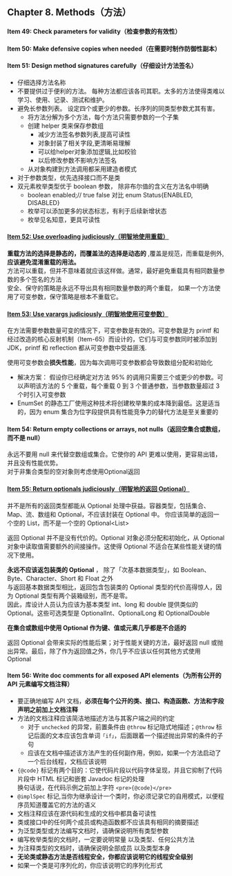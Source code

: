 ## Chapter 8. Methods（方法） 

#### Item 49: Check parameters for validity（检查参数的有效性）


#### Item 50: Make defensive copies when needed（在需要时制作防御性副本）

#### Item 51: Design method signatures carefully（仔细设计方法签名）    
- 仔细选择方法名称
- 不要提供过于便利的方法。 每种方法都应该各司其职。太多的方法使得类难以学习、使用、记录、测试和维护。  
- 避免长参数列表。 设定四个或更少的参数。长序列的同类型参数尤其有害。
  - 将方法分解为多个方法，每个方法只需要参数的一个子集
  - 创建 helper 类来保存参数组
    - 减少方法签名参数列表,提高可读性
    - 对象封装了相关字段,更清晰易理解
    - 可以给helper对象添加逻辑,比如校验
    - 以后修改参数不影响方法签名
  - 从对象构建到方法调用都采用建造者模式  
- 对于参数类型，优先选择接口而不是类    
- 双元素枚举类型优于 boolean 参数， 除非布尔值的含义在方法名中明确 
  - boolean enabled;// true false  对比 enum Status{ENABLED, DISABLED}   
  - 枚举可以添加更多的状态标志，有利于后续新增状态
  - 枚举见名知意，更具可读性

#### [Item 52: Use overloading judiciously（明智地使用重载）](overloading)   
**重载方法的选择是静态的，而覆盖法的选择是动态的** ,覆盖是规范，而重载是例外,**应该避免混淆重载的用法。**   
方法可以重载，但并不意味着就应该这样做。通常，最好避免重载具有相同数量参数的多个签名的方法  
安全、保守的策略是永远不导出具有相同数量参数的两个重载， 如果一个方法使用了可变参数，保守策略是根本不重载它。 

#### [Item 53: Use varargs judiciously（明智地使用可变参数）](varargs/Varargs.java)   
在方法需要参数数量可变的情况下，可变参数是有效的。可变参数是为 printf 和经过改造的核心反射机制（Item-65）而设计的，它们与可变参数同时被添加到 JDK，printf 和 reflection 都从可变参数中受益匪浅.  

使用可变参数会**损失性能**，因为每次调用可变参数都会导致数组分配和初始化   
  - 解决方案： 假设你已经确定对方法 95% 的调用只需要三个或更少的参数。可以声明该方法的 5 个重载，每个重载 0 到 3 个普通参数，当参数数量超过 3 个时引入可变参数   
  - EnumSet 的静态工厂使用这种技术将创建枚举集的成本降到最低。这是适当的，因为 enum 集合为位字段提供具有性能竞争力的替代方法是至关重要的


#### Item 54: Return empty collections or arrays, not nulls（返回空集合或数组，而不是 null）
永远不要用 null 来代替空数组或集合。它使你的 API 更难以使用，更容易出错，并且没有性能优势。    
对于非集合类型的空对象则考虑使用Optional返回     

#### [Item 55: Return optionals judiciously（明智地的返回 Optional）](optionals)   
并不是所有的返回类型都能从 Optional 处理中获益。容器类型，包括集合、Map、流、数组和 Optional，不应该封装在 Optional 中。 你应该简单的返回一个空的 List<T>，而不是一个空的 Optional<List<T>>

返回 Optional<T> 并不是没有代价的。Optional 对象必须分配和初始化，从 Optional 对象中读取值需要额外的间接操作。这使得 Optional 不适合在某些性能关键的情况下使用。

**永远不应该返包装类的 Optional** ， 除了「次基本数据类型」，如 Boolean、Byte、Character、Short 和 Float 之外   
与返回基本数据类型相比，返回包含包装类的 Optional 类型的代价高得惊人，因为 Optional 类型有两个装箱级别，而不是零。  
因此，库设计人员认为应该为基本类型 int、long 和 double 提供类似的 Optional<T>。这些可选类型是 OptionalInt、OptionalLong 和 OptionalDouble


**在集合或数组中使用 Optional 作为键、值或元素几乎都是不合适的**

返回 Optional 会带来实际的性能后果；对于性能关键的方法，最好返回 null 或抛出异常。最后，除了作为返回值之外，你几乎不应该以任何其他方式使用 Optional
 

#### Item 56: Write doc comments for all exposed API elements（为所有公开的 API 元素编写文档注释）   

- 要正确地编写 API 文档，**必须在每个公开的类、接口、构造函数、方法和字段声明之前加上文档注释**   
- 方法的文档注释应该简洁地描述方法与其客户端之间的约定
  - 对于 `unchecked` 的异常，前置条件由 `@throw` 标记隐式地描述；`@throw` 标记后面的文本应该包含单词`「if」`，后面跟着一个描述抛出异常的条件的子句
  - 应该在文档中描述该方法产生的任何副作用，例如，如果一个方法启动了一个后台线程，文档应该说明
-  `{@code}` 标记有两个目的：它使代码片段以代码字体呈现，并且它抑制了代码片段中 HTML 标记和嵌套 Javadoc 标记的处理   
 换句话说，在代码示例之前加上字符 `<pre>{@code}</pre>`  
-  `@implSpec` 标记,当你为继承设计一个类时，你必须记录它的自用模式，以便程序员知道覆盖它的方法的语义  
- 文档注释应该在源代码和生成的文档中都具备可读性   
- 类或接口中的任何两个成员或构造函数都不应该具有相同的摘要描述  
- 为泛型类型或方法编写文档时，请确保说明所有类型参数  
- 编写枚举类型的文档时，一定要说明常量 以及类型、任何公共方法  
- 为注释类型的文档时，请确保说明全部成员 以及类型本身  
- **无论类或静态方法是否线程安全，你都应该说明它的线程安全级别**  
- 如果一个类是可序列化的，你应该说明它的序列化形式